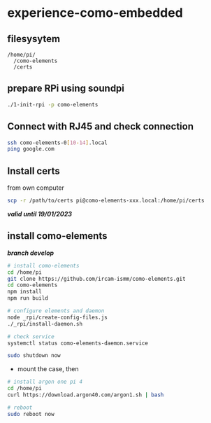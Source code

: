 # experience-como-embedded

## filesysytem

```
/home/pi/
  /como-elements
  /certs
```

## prepare RPi using soundpi

```sh
./1-init-rpi -p como-elements
```

## Connect with RJ45 and check connection

```sh
ssh como-elements-0[10-14].local
ping google.com
```

## Install certs

from own computer

```sh
scp -r /path/to/certs pi@como-elements-xxx.local:/home/pi/certs
```

_**valid until 19/01/2023**_

## install como-elements

_**branch develop**_


```sh
# install como-elements
cd /home/pi
git clone https://github.com/ircam-ismm/como-elements.git
cd como-elements
npm install
npm run build

# configure elements and daemon
node _rpi/create-config-files.js
./_rpi/install-daemon.sh

# check service
systemctl status como-elements-daemon.service

sudo shutdown now
```

- mount the case, then

```sh
# install argon one pi 4
cd /home/pi
curl https://download.argon40.com/argon1.sh | bash

# reboot
sudo reboot now
```
